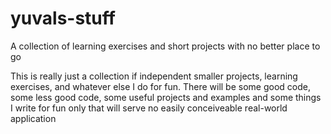 # yuvals-stuff
A collection of learning exercises and short projects with no better place to go

This is really just a collection if independent smaller projects, learning exercises, and whatever else I do for fun.
There will be some good code, some less good code, some useful projects and examples and some things I write for fun only that will serve no easily conceiveable real-world application
